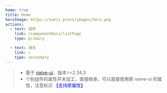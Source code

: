 ```yaml
---
home: true
title: Home
heroImage: https://vuejs.press/images/hero.png
actions:
  - text: 组件
    link: /componentDocs/listPage
    type: primary

  - text: 演示
    link: /
    type: secondary
---
```


> - 基于 [naive-ui](https://www.naiveui.com/zh-CN/os-theme/docs/introduction)，版本>=2.34.3
> - 个别组件的属性并未加工，直接继承，可以直接使用原 naive-ui 的属性，注意标识
>   <span style="color: blue;">【支持原属性】</span>